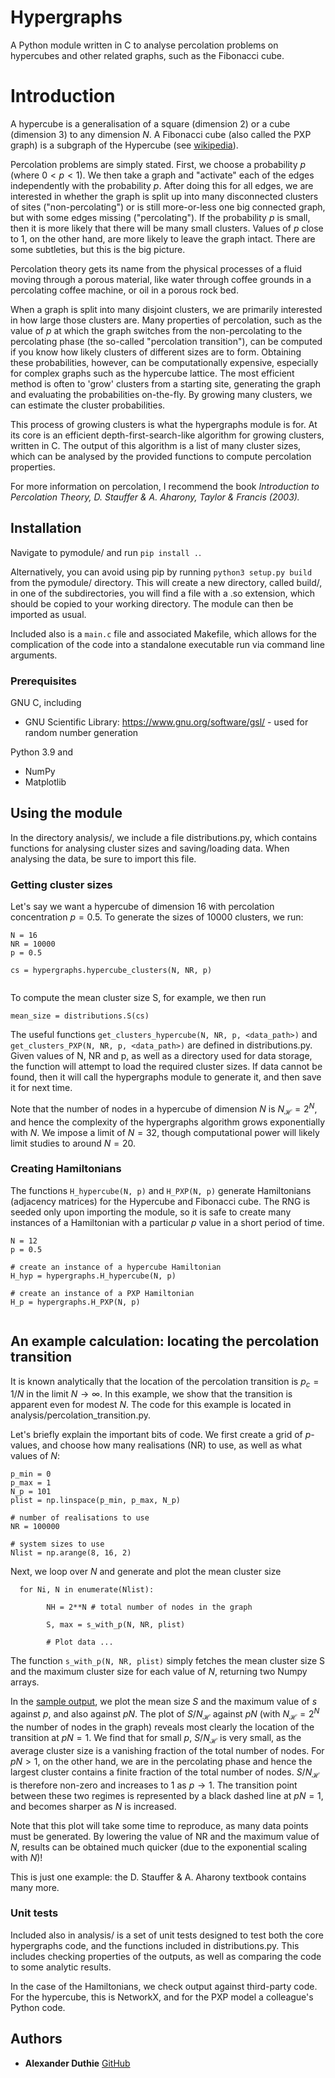 # Hypergraphs

A Python module written in C to analyse percolation problems on hypercubes and other related graphs, such as the Fibonacci cube. 

# Introduction



A hypercube is a generalisation of a square (dimension $2$) or a cube (dimension $3$) to any dimension $N$. A Fibonacci cube (also called the PXP graph) is a subgraph of the Hypercube (see [wikipedia](https://en.wikipedia.org/wiki/Fibonacci_cube)).

Percolation problems are simply stated. First, we choose a probability $p$ (where $0< p < 1$). We then take a graph and "activate" each of the edges independently with the probability $p$. After doing this for all edges, we are interested in whether the graph is split up into many disconnected clusters of sites ("non-percolating") or is still more-or-less one big connected graph, but with some edges missing ("percolating"). If the probability $p$ is small, then it is more likely that there will be many small clusters. Values of $p$ close to $1$, on the other hand, are more likely to leave the graph intact. There are some subtleties, but this is the big picture. 

Percolation theory gets its name from the physical processes of a fluid moving through a porous material, like water through coffee grounds in a percolating coffee machine, or oil in a porous rock bed. 

When a graph is split into many disjoint clusters, we are primarily interested in how large those clusters are. Many properties of percolation, such as the value of $p$ at which the graph switches from the non-percolating to the percolating phase (the so-called "percolation transition"), can be computed if you know how likely clusters of different sizes are to form. Obtaining these probabilities, however, can be computationally expensive, especially for complex graphs such as the hypercube lattice. The most efficient method is often to 'grow' clusters from a starting site, generating the graph and evaluating the probabilities on-the-fly. By growing many clusters, we can estimate the cluster probabilities. 

This process of growing clusters is what the hypergraphs module is for. At its core is an efficient depth-first-search-like algorithm for growing clusters, written in C. The output of this algorithm is a list of many cluster sizes, which can be analysed by the provided functions to compute percolation properties.

For more information on percolation, I recommend the book *Introduction to Percolation Theory, D. Stauffer & A. Aharony, Taylor & Francis (2003).*

## Installation

Navigate to pymodule/ and run `pip install .`. 

Alternatively, you can avoid using pip by running `python3 setup.py build` from the pymodule/ directory. This will create a new directory, called build/, in one of the subdirectories, you will find a file with a .so extension, which should be copied to your working directory. The module can then be imported as usual.

Included also is a `main.c` file and associated Makefile, which allows for the complication of the code into a standalone executable run via command line arguments.


### Prerequisites

GNU C, including

* GNU Scientific Library: https://www.gnu.org/software/gsl/ - used for random number generation

Python 3.9 and

* NumPy
* Matplotlib

## Using the module

In the directory analysis/, we include a file distributions.py, which contains functions for analysing cluster sizes and saving/loading data. When analysing the data, be sure to import this file.

### Getting cluster sizes

Let's say we want a hypercube of dimension 16 with percolation concentration $p = 0.5$. To generate the sizes of $10000$ clusters, we run:

```
N = 16
NR = 10000
p = 0.5

cs = hypergraphs.hypercube_clusters(N, NR, p)


```

To compute the mean cluster size S, for example, we then run

```
mean_size = distributions.S(cs)
```

The useful functions `get_clusters_hypercube(N, NR, p, <data_path>)` and `get_clusters_PXP(N, NR, p, <data_path>)` are defined in distributions.py. Given values of N, NR and p, as well as a directory used for data storage, the function will attempt to load the required cluster sizes. If data cannot be found, then it will call the hypergraphs module to generate it, and then save it for next time.

Note that the number of nodes in a hypercube of dimension $N$ is $N_\mathcal{H} = 2^N$, and hence the complexity of the hypergraphs algorithm grows exponentially with $N$. We impose a limit of $N=32$, though computational power will likely limit studies to around $N=20$.

### Creating Hamiltonians

The functions `H_hypercube(N, p)` and `H_PXP(N, p)` generate Hamiltonians (adjacency matrices) for the Hypercube and Fibonacci cube. The RNG is seeded only upon importing the module, so it is safe to create many instances of a Hamiltonian with a particular $p$ value in a short period of time.

```
N = 12
p = 0.5

# create an instance of a hypercube Hamiltonian
H_hyp = hypergraphs.H_hypercube(N, p)

# create an instance of a PXP Hamiltonian
H_p = hypergraphs.H_PXP(N, p)


```

## An example calculation: locating the percolation transition

It is known analytically that the location of the percolation transition is $p_c = 1/N$ in the limit $N\to\infty$. In this example, we show that the transition is apparent even for modest $N$. The code for this example is located in analysis/percolation_transition.py.

Let's briefly explain the important bits of code. We first create a grid of $p$-values, and choose how many realisations (NR) to use, as well as what values of $N$:
```
p_min = 0
p_max = 1
N_p = 101
plist = np.linspace(p_min, p_max, N_p)

# number of realisations to use
NR = 100000

# system sizes to use
Nlist = np.arange(8, 16, 2)
```

Next, we loop over $N$ and generate and plot the mean cluster size

```
  for Ni, N in enumerate(Nlist):

        NH = 2**N # total number of nodes in the graph

        S, max = s_with_p(N, NR, plist)

        # Plot data ...
```
The function `s_with_p(N, NR, plist)` simply fetches the mean cluster size S and the maximum cluster size for each value of $N$, returning two Numpy arrays. 

In the [sample output](https://github.com/ajd213/hypercubes/blob/master/analysis/example_hypercube_percolation.pdf), we plot the mean size $S$ and the maximum value of $s$ against $p$, and also against $pN$. The plot of $S/N_\mathcal{H}$ against $pN$ (with $N_\mathcal{H}=2^N$ the number of nodes in the graph) reveals most clearly the location of the transition at $pN=1$. We find that for small $p$, $S/N_\mathcal{H}$ is very small, as the average cluster size is a vanishing fraction of the total number of nodes. For $pN>1$, on the other hand, we are in the percolating phase and hence the largest cluster contains a finite fraction of the total number of nodes. $S/N_\mathcal{H}$ is therefore non-zero and increases to $1$ as $p\to 1$. The transition point between these two regimes is represented by a black dashed line at $pN=1$, and becomes sharper as $N$ is increased.

Note that this plot will take some time to reproduce, as many data points must be generated. By lowering the value of NR and the maximum value of $N$, results can be obtained much quicker (due to the exponential scaling with $N$)!

This is just one example: the D. Stauffer & A. Aharony textbook contains many more. 

### Unit tests

Included also in analysis/ is a set of unit tests designed to test both the core hypergraphs code, and the functions included in distributions.py. This includes checking properties of the outputs, as well as comparing the code to some analytic results.

In the case of the Hamiltonians, we check output against third-party code. For the hypercube, this is NetworkX, and for the PXP model a colleague's Python code.

## Authors

* **Alexander Duthie** [GitHub](https://github.com/ajd213)
